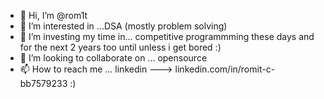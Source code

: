 - 👋 Hi, I’m @rom1t
- 👀 I’m interested in ...DSA (mostly problem solving)
- 🌱 I’m investing my time in... competitive programmming these days and for the next 2 years too until unless i get bored :)
- 💞️ I’m looking to collaborate on ... opensource
- 📫 How to reach me ... linkedin ---> linkedin.com/in/romit-c-bb7579233
:)

